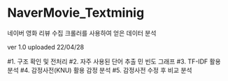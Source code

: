 # NaverMovie_Textminig
네이버 영화 리뷰 수집 크롤러를 사용하여 얻은 데이터 분석


ver 1.0 uploaded 22/04/28

#1. 구조 확인 및 전처리
#2. 자주 사용된 단어 추출 민 빈도 그래프
#3. TF-IDF 활용 분석
#4. 감정사전(KNU) 활용 감정 분석
#5. 감정사전 수정 후 비교 분석
